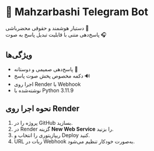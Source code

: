 # 🤖 Mahzarbashi Telegram Bot

دستیار هوشمند و حقوقی محضرباشی 🌷  
پاسخ‌دهی متنی با قابلیت تبدیل پاسخ به صوت 🎧

## ویژگی‌ها
- پاسخ‌دهی صمیمی و دوستانه 💬  
- دکمه مخصوص پخش صوت پاسخ 🔊  
- اجرا روی Render با Webhook  
- نوشته‌شده با Python 3.11.9

## نحوه اجرا روی Render
1. پروژه را در GitHub بسازید.
2. در Render گزینه **New Web Service** را بزنید.
3. ریپازیتوری را انتخاب و Deploy کنید.
4. URL ربات در Webhook به‌صورت خودکار تنظیم می‌شود.
